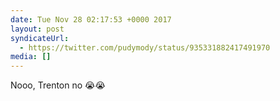 ```yaml
---
date: Tue Nov 28 02:17:53 +0000 2017
layout: post
syndicateUrl:
  - https://twitter.com/pudymody/status/935331882417491970
media: []
---
```

Nooo, Trenton no 😭😭

